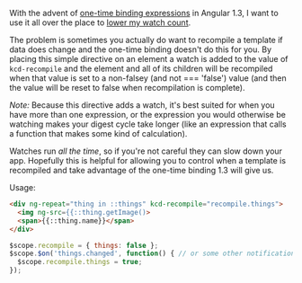 With the advent of [one-time binding expressions](https://docs.angularjs.org/guide/expression#one-time-binding) in
Angular 1.3, I want to use it all over the place to [lower my watch count](https://github.com/kentcdodds/ng-stats).

The problem is sometimes you actually do want to recompile a template if data does change and the one-time binding
doesn't do this for you. By placing this simple directive on an element a watch is added to the value of `kcd-recompile`
and the element and all of its children will be recompiled when that value is set to a non-falsey (and not === 'false')
value (and then the value will be reset to false when recompilation is complete).

*Note:* Because this directive adds a watch, it's best suited for when you have more than one expression, or the
expression you would otherwise be watching makes your digest cycle take longer (like an expression that calls a
function that makes some kind of calculation).

Watches run *all the time*, so if you're not careful they can slow down your app. Hopefully this is helpful for allowing
you to control when a template is recompiled and take advantage of the one-time binding 1.3 will give us.

Usage:

```html
<div ng-repeat="thing in ::things" kcd-recompile="recompile.things">
  <img ng-src={{::thing.getImage()>
  <span>{{::thing.name}}</span>
</div>
```

```javascript
$scope.recompile = { things: false };
$scope.$on('things.changed', function() { // or some other notification mechanism that you need to recompile...
  $scope.recompile.things = true;
});
```